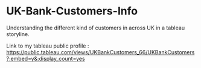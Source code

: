 # UK-Bank-Customers-Info

Understanding the different kind of customers in across UK in a tableau storyline.<br/>

Link to my tableau public profile : https://public.tableau.com/views/UKBankCustomers_66/UKBankCustomers?:embed=y&:display_count=yes

